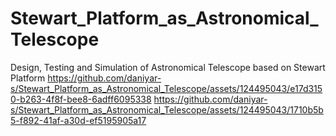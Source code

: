 # Stewart_Platform_as_Astronomical_Telescope
Design, Testing and Simulation of Astronomical Telescope based on Stewart Platform
https://github.com/daniyar-s/Stewart_Platform_as_Astronomical_Telescope/assets/124495043/e17d3150-b263-4f8f-bee8-6adff6095338  https://github.com/daniyar-s/Stewart_Platform_as_Astronomical_Telescope/assets/124495043/1710b5b5-f892-41af-a30d-ef5195905a17



